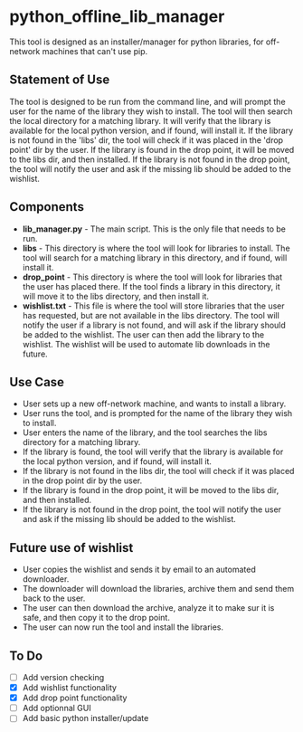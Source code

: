 # python_offline_lib_manager
This tool is designed as an installer/manager for python libraries, for off-network machines that can't use pip.

## Statement of Use
The tool is designed to be run from the command line, and will prompt the user for the name of the library they wish to install. The tool will then search the local directory for a matching library. It will verify that the library is available for the local python version, and if found, will install it. If the library is not found in the 'libs' dir, the tool will check if it was placed in the 'drop point' dir by the user. If the library is found in the drop point, it will be moved to the libs dir, and then installed. If the library is not found in the drop point, the tool will notify the user and ask if the missing lib should be added to the wishlist.

## Components
- **lib_manager.py** - The main script. This is the only file that needs to be run.
- **libs** - This directory is where the tool will look for libraries to install. The tool will search for a matching library in this directory, and if found, will install it.
- **drop_point** - This directory is where the tool will look for libraries that the user has placed there. If the tool finds a library in this directory, it will move it to the libs directory, and then install it.
- **wishlist.txt** - This file is where the tool will store libraries that the user has requested, but are not available in the libs directory. The tool will notify the user if a library is not found, and will ask if the library should be added to the wishlist. The user can then add the library to the wishlist. The wishlist will be used to automate lib downloads in the future.

## Use Case
- User sets up a new off-network machine, and wants to install a library.
- User runs the tool, and is prompted for the name of the library they wish to install.
- User enters the name of the library, and the tool searches the libs directory for a matching library.
- If the library is found, the tool will verify that the library is available for the local python version, and if found, will install it.
- If the library is not found in the libs dir, the tool will check if it was placed in the drop point dir by the user.
- If the library is found in the drop point, it will be moved to the libs dir, and then installed.
- If the library is not found in the drop point, the tool will notify the user and ask if the missing lib should be added to the wishlist.

## Future use of wishlist
- User copies the wishlist and sends it by email to an automated downloader.
- The downloader will download the libraries, archive them and send them back to the user.
- The user can then download the archive, analyze it to make sur it is safe, and then copy it to the drop point.
- The user can now run the tool and install the libraries.


## To Do
- [ ] Add version checking
- [x] Add wishlist functionality
- [x] Add drop point functionality
- [ ] Add optionnal GUI
- [ ] Add basic python installer/update